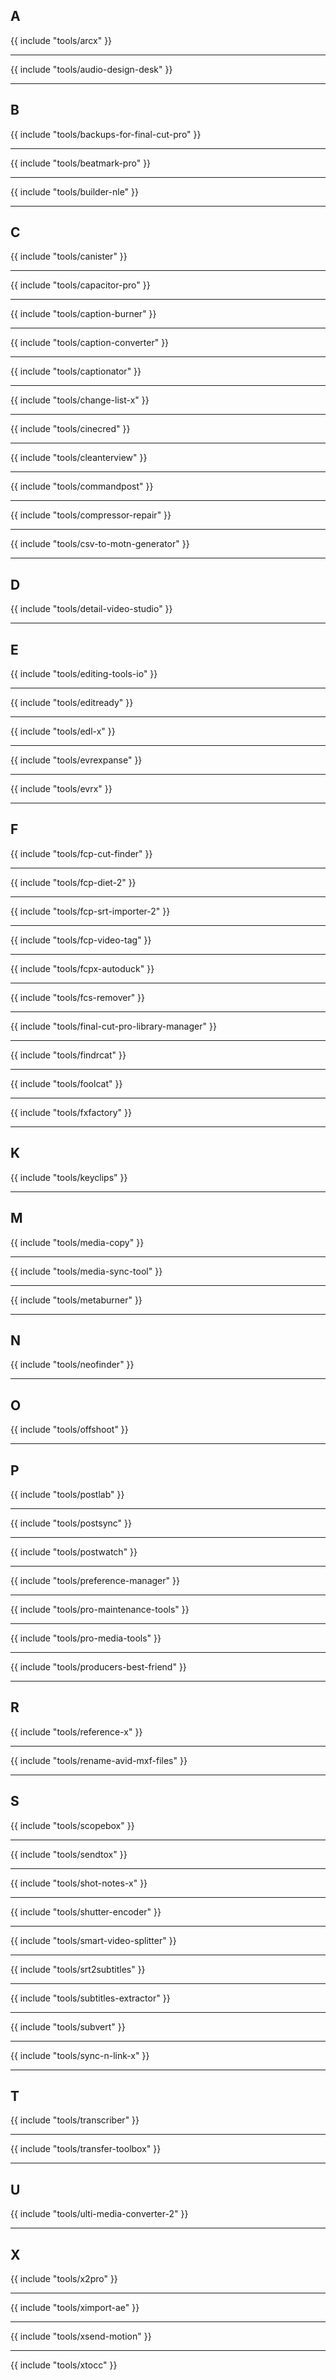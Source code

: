 ## A

{{ include "tools/arcx" }}

---

{{ include "tools/audio-design-desk" }}

---

## B

{{ include "tools/backups-for-final-cut-pro" }}

---

{{ include "tools/beatmark-pro" }}

---

{{ include "tools/builder-nle" }}

---

## C

{{ include "tools/canister" }}

---

{{ include "tools/capacitor-pro" }}

---

{{ include "tools/caption-burner" }}

---

{{ include "tools/caption-converter" }}

---

{{ include "tools/captionator" }}

---

{{ include "tools/change-list-x" }}

---

{{ include "tools/cinecred" }}

---

{{ include "tools/cleanterview" }}

---

{{ include "tools/commandpost" }}

---

{{ include "tools/compressor-repair" }}

---

{{ include "tools/csv-to-motn-generator" }}

---

## D

{{ include "tools/detail-video-studio" }}

---

## E

{{ include "tools/editing-tools-io" }}

---

{{ include "tools/editready" }}

---

{{ include "tools/edl-x" }}

---

{{ include "tools/evrexpanse" }}

---

{{ include "tools/evrx" }}

---

## F

{{ include "tools/fcp-cut-finder" }}

---

{{ include "tools/fcp-diet-2" }}

---

{{ include "tools/fcp-srt-importer-2" }}

---

{{ include "tools/fcp-video-tag" }}

---

{{ include "tools/fcpx-autoduck" }}

---

{{ include "tools/fcs-remover" }}

---

{{ include "tools/final-cut-pro-library-manager" }}

---

{{ include "tools/findrcat" }}

---

{{ include "tools/foolcat" }}

---

{{ include "tools/fxfactory" }}

---

## K

{{ include "tools/keyclips" }}

---

## M

{{ include "tools/media-copy" }}

---

{{ include "tools/media-sync-tool" }}

---

{{ include "tools/metaburner" }}

---

## N

{{ include "tools/neofinder" }}

---

## O

{{ include "tools/offshoot" }}

---

## P

{{ include "tools/postlab" }}

---

{{ include "tools/postsync" }}

---

{{ include "tools/postwatch" }}

---

{{ include "tools/preference-manager" }}

---

{{ include "tools/pro-maintenance-tools" }}

---

{{ include "tools/pro-media-tools" }}

---

{{ include "tools/producers-best-friend" }}

---

## R

{{ include "tools/reference-x" }}

---

{{ include "tools/rename-avid-mxf-files" }}

---

## S

{{ include "tools/scopebox" }}

---

{{ include "tools/sendtox" }}

---

{{ include "tools/shot-notes-x" }}

---

{{ include "tools/shutter-encoder" }}

---

{{ include "tools/smart-video-splitter" }}

---

{{ include "tools/srt2subtitles" }}

---

{{ include "tools/subtitles-extractor" }}

---

{{ include "tools/subvert" }}

---

{{ include "tools/sync-n-link-x" }}

---

## T

{{ include "tools/transcriber" }}

---

{{ include "tools/transfer-toolbox" }}

---

## U

{{ include "tools/ulti-media-converter-2" }}

---

## X

{{ include "tools/x2pro" }}

---

{{ include "tools/ximport-ae" }}

---

{{ include "tools/xsend-motion" }}

---

{{ include "tools/xtocc" }}